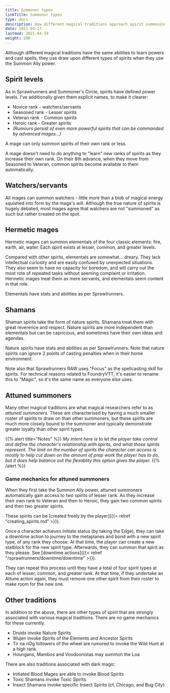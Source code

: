 ```yaml
---
title: Summoner types
linkTitle: Summoner types
type: docs
description: How different magical traditions approach spirit summoning
date: 2021-04-17
lastmod: 2021-04-19
weight: 200
---
```


Although different magical traditions have the same abilities to learn powers and cast spells, they use draw upon different types of spirits when they use the Summon Ally power.

## Spirit levels

As in Sprawlrunners and Summoner's Circle, spirits have defined power levels. I've additionally given them explicit names, to make it clearer:

* Novice rank - watchers/servants
* Seasoned rank - Lesser spirits
* Veteran rank - Common spirits
* Heroic rank - Greater spirits
* *(Rumours persist of even more powerful spirits that can be commanded by advanced mages...)*

A mage can only summon spirits of their own rank or less.

A mage doesn't need to do anything to "learn" new ranks of spirits as they increase their own rank. On their 8th advance, when they move from Seasoned to Veteran, common spirits become available to them automatically.

## Watchers/servants

All mages can summon watchers - little more than a blob of magical energy squished into form by the mage's will. Although the true nature of spirits is hugely debated, most mages agree that watchers are not "summoned" as such but rather created on the spot.

## Hermetic mages

Hermetic mages can summon elementals of the four classic elements: fire, earth, air, water. Each spirit exists at lesser, common, and greater levels. 

Compared with other spirits, elementals are somewhat... dreary. They lack intellectual curiosity and are easily confused by unexpected situations. They also seem to have no capacity for boredom, and will carry out the most rote of repeated tasks without seeming complaint or irritation. Hermetic mages treat them as mere servants, and elementals seem content in that role.

Elementals have stats and abilities as per Sprawlrunners.

## Shamans

Shaman spirits take the form of nature spirits. Shamans treat them with great reverence and  respect. Nature spirits are more independent than elementals but can be capricious, and sometimes have their own ideas and agendas.

Nature spirits have stats and abilities as per Sprawlrunners. Note that nature spirits can ignore 2 points of casting penalties when in their home environment.

Note also that Sprawlrunners RAW uses "Focus" as the spellcasting skill for spirits. For technical reasons related to FoundryVTT, it's easier to rename this to "Magic", so it's the same name as everyone else uses.

## Attuned summoners

Many other magical traditions are what magical researchers refer to as *attuned summoners*. These are characterised by having a much smaller roster of spirits to draw on than other summoners, but these spirits are much more closely bound to the summoner and typically demonstrate greater loyalty than other spirit types.

{{% alert title="Notes" %}}
*My intent here is to let the player take control and define the character's relationship with spirits, and what those spirits represent. The limit on the number of spirits the character can access is mostly to help cut down on the amount of prep work the player has to do, but it does help balance out the flexablity this option gives the player.*
{{% /alert %}} 

### Game mechanics for attuned summoners

When they first take the Summon Ally power, attuned summoners automatically gain access to two spirits of lesser rank. As they increase their own rank to Veteran and then to Heroic, they gain two common spirits and then two greater spirits.

These spirits can be [created freely by the player]({{< relref "creating_spirits.md" >}}).

Once a character achieves Initiate status (by taking the Edge), they can take a downtime action to journey to the metaplanes and bond with a new spirit type, of any rank they choose. At that time, the player can create a new statblock for the new spirit type. Afterwards, they can summon that spirit as they please. See [downtime actions]({{< relref "/sprawlrunners/downtime/downtime" >}}).

They can repeat this process until they have a total of four spirit types at each of lesser, common, and greater rank. At that time, if they undertake an Attune action again, they must remove one other spirit from their roster to make room for the new one.

## Other traditions

In addition to the above, there are other types of spirit that are strongly associated with various magical traditions. There are no game mechanics for these currently.

* Druids invoke Nature Spirits
* Wujen invoke Spirits of the Elements and Ancestor Spirits
* Tír na nÓg followers of the wheel are rumored to invoke the Wild Hunt at a high rank.
* Houngans, Mambos and Voodoonistas may summon the Loa

There are also traditions associated with dark magic:

* Initiated Blood Mages are able to invoke Blood Spirits
* Toxic Shamans invoke Toxic Spirits
* Insect Shamans invoke specific Insect Spirits (cf, Chicago, and Bug City)